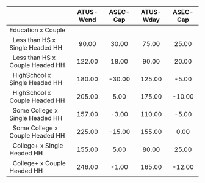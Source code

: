 
|                      |    ATUS-Wend |     ASEC-Gap |    ATUS-Wday |     ASEC-Gap |
| -------------------- | :----------: | :----------: | :----------: | :----------: |
| Education x Couple   |              |              |              |              |
| &nbsp;&nbsp;Less than HS x Single Headed HH |        90.00 |        30.00 |        75.00 |        25.00 |
| &nbsp;&nbsp;Less than HS x Couple Headed HH |       122.00 |        18.00 |        90.00 |        20.00 |
| &nbsp;&nbsp;HighSchool x Single Headed HH |       180.00 |       -30.00 |       125.00 |        -5.00 |
| &nbsp;&nbsp;HighSchool x Couple Headed HH |       205.00 |         5.00 |       175.00 |       -10.00 |
| &nbsp;&nbsp;Some College x Single Headed HH |       157.00 |        -3.00 |       110.00 |        -5.00 |
| &nbsp;&nbsp;Some College x Couple Headed HH |       225.00 |       -15.00 |       155.00 |         0.00 |
| &nbsp;&nbsp;College+ x Single Headed HH |       155.00 |         5.00 |        80.00 |        25.00 |
| &nbsp;&nbsp;College+ x Couple Headed HH |       246.00 |        -1.00 |       165.00 |       -12.00 |

